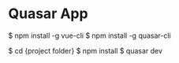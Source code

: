 # Quasar App

$ npm install -g vue-cli
$ npm install -g quasar-cli

$ cd {project folder}
$ npm install
$ quasar dev

